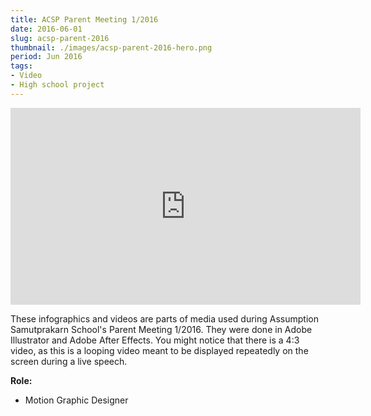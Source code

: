 ```yaml
---
title: ACSP Parent Meeting 1/2016
date: 2016-06-01
slug: acsp-parent-2016
thumbnail: ./images/acsp-parent-2016-hero.png
period: Jun 2016
tags:
- Video
- High school project
---
```


<iframe width="560" height="315" src="https://www.youtube.com/embed/videoseries?list=PL2ivkOxrF3JAgZbmnL4hr4ROn6n8VTbon" frameborder="0" allow="accelerometer; autoplay; encrypted-media; gyroscope; picture-in-picture" allowfullscreen></iframe>

These infographics and videos are parts of media used during Assumption Samutprakarn School's Parent Meeting 1/2016.
They were done in Adobe Illustrator and Adobe After Effects.
You might notice that there is a 4:3 video, as this is a looping video meant to be
displayed repeatedly on the screen during a live speech.

**Role:**
- Motion Graphic Designer
